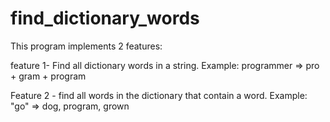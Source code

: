 # find_dictionary_words
This program implements 2 features:

feature 1- Find all dictionary words in a string.
Example:
programmer => pro + gram + program

Feature 2 - find all words in the dictionary that contain a word.
Example:
"go" => dog, program, grown
